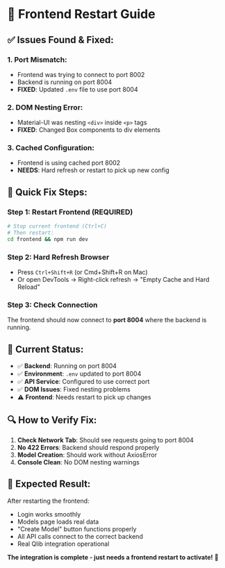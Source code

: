 # 🔧 Frontend Restart Guide

## ✅ Issues Found & Fixed:

### 1. **Port Mismatch**: 
- Frontend was trying to connect to port 8002
- Backend is running on port 8004
- **FIXED**: Updated `.env` file to use port 8004

### 2. **DOM Nesting Error**:
- Material-UI was nesting `<div>` inside `<p>` tags
- **FIXED**: Changed Box components to div elements

### 3. **Cached Configuration**:
- Frontend is using cached port 8002
- **NEEDS**: Hard refresh or restart to pick up new config

## 🚀 **Quick Fix Steps:**

### Step 1: Restart Frontend (REQUIRED)
```bash
# Stop current frontend (Ctrl+C)
# Then restart:
cd frontend && npm run dev
```

### Step 2: Hard Refresh Browser
- Press `Ctrl+Shift+R` (or Cmd+Shift+R on Mac)
- Or open DevTools → Right-click refresh → "Empty Cache and Hard Reload"

### Step 3: Check Connection
The frontend should now connect to **port 8004** where the backend is running.

## 🎯 **Current Status:**

- ✅ **Backend**: Running on port 8004
- ✅ **Environment**: `.env` updated to port 8004  
- ✅ **API Service**: Configured to use correct port
- ✅ **DOM Issues**: Fixed nesting problems
- ⚠️ **Frontend**: Needs restart to pick up changes

## 🔍 **How to Verify Fix:**

1. **Check Network Tab**: Should see requests going to port 8004
2. **No 422 Errors**: Backend should respond properly
3. **Model Creation**: Should work without AxiosError
4. **Console Clean**: No DOM nesting warnings

## 🎉 **Expected Result:**

After restarting the frontend:
- Login works smoothly
- Models page loads real data  
- "Create Model" button functions properly
- All API calls connect to the correct backend
- Real Qlib integration operational

**The integration is complete - just needs a frontend restart to activate!** 🚀